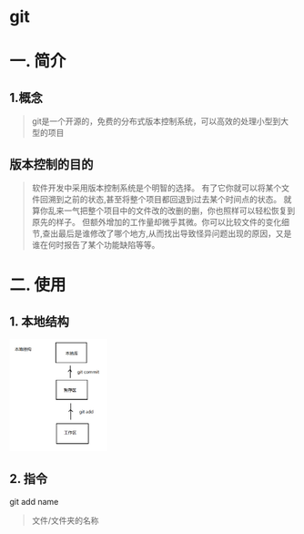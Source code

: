  # git

# 一. 简介

## 1.概念

> git是一个开源的，免费的分布式版本控制系统，可以高效的处理小型到大型的项目

## 版本控制的目的

> 软件开发中采用版本控制系统是个明智的选择。
> 有了它你就可以将某个文件回溯到之前的状态,甚至将整个项目都回退到过去某个时间点的状态。
> 就算你乱来一气把整个项目中的文件改的改删的删，你也照样可以轻松恢复到原先的样子。
> 但额外增加的工作量却微乎其微。你可以比较文件的变化细节,查出最后是谁修改了哪个地方,从而找出导致怪异问题出现的原因，又是谁在何时报告了某个功能缺陷等等。

# 二. 使用

## 1. 本地结构

<img src="git.assets/image-20211101090054420.png" alt="image-20211101090054420" style="zoom:33%;" />

## 2. 指令

git add name

> 文件/文件夹的名称